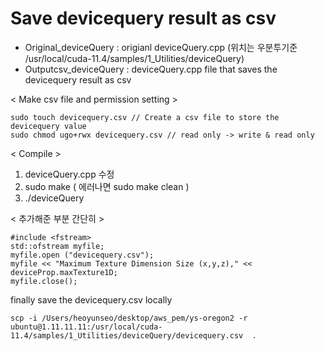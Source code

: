# Save devicequery result as csv

- Original_deviceQuery : origianl deviceQuery.cpp (위치는 우분투기준 /usr/local/cuda-11.4/samples/1_Utilities/deviceQuery)
- Outputcsv_deviceQuery : deviceQuery.cpp file that saves the devicequery result as csv


< Make csv file and permission setting >
  
```
sudo touch devicequery.csv // Create a csv file to store the devicequery value
sudo chmod ugo+rwx devicequery.csv // read only -> write & read only
``` 


< Compile >

1. deviceQuery.cpp 수정
2. sudo make ( 에러나면 sudo make clean )
3. ./deviceQuery


< 추가해준 부분 간단히 >

```
#include <fstream> 
std::ofstream myfile;
myfile.open ("devicequery.csv");
myfile << "Maximum Texture Dimension Size (x,y,z)," << deviceProp.maxTexture1D;
myfile.close();
```

finally save the devicequery.csv locally
```
scp -i /Users/heoyunseo/desktop/aws_pem/ys-oregon2 -r ubuntu@1.11.11.11:/usr/local/cuda-11.4/samples/1_Utilities/deviceQuery/devicequery.csv  .
```  
  
  
